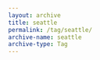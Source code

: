 ```yaml
---
layout: archive
title: seattle
permalink: /tag/seattle/
archive-name: seattle
archive-type: Tag
---
```

